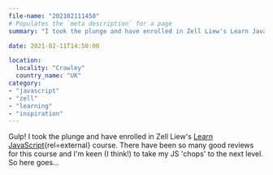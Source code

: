 ```yaml
---
file-name: "202102111450"
# Populates the `meta description` for a page
summary: "I took the plunge and have enrolled in Zell Liew's Learn JavaScript course."

date: 2021-02-11T14:50:00

location:
  locality: "Crawley"
  country_name: "UK"
category:
- "javascript"
- "zell"
- "learning"
- "inspiration"
---
```


Gulp! I took the plunge and have enrolled in Zell Liew's [Learn JavaScript](https://learnjavascript.today/){rel=external} course. There have been so many good reviews for this course and I'm keen (I think!) to take my JS 'chops' to the next level. So here goes&hellip;
